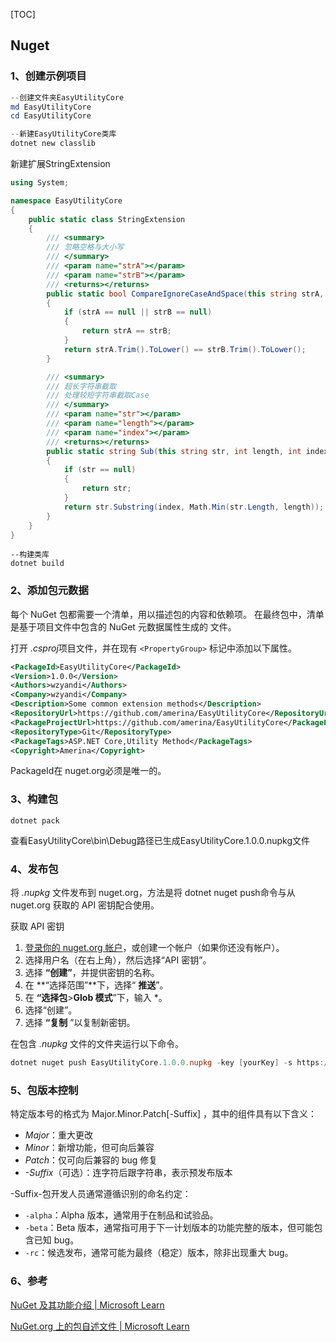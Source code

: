 [TOC]

## Nuget

### 1、创建示例项目

```powershell
--创建文件夹EasyUtilityCore
md EasyUtilityCore
cd EasyUtilityCore

--新建EasyUtilityCore类库
dotnet new classlib
```

新建扩展StringExtension

```c#
using System;

namespace EasyUtilityCore
{
    public static class StringExtension
    {
        /// <summary>
        /// 忽略空格与大小写
        /// </summary>
        /// <param name="strA"></param>
        /// <param name="strB"></param>
        /// <returns></returns>
        public static bool CompareIgnoreCaseAndSpace(this string strA, string strB)
        {
            if (strA == null || strB == null)
            {
                return strA == strB;
            }
            return strA.Trim().ToLower() == strB.Trim().ToLower();
        }

        /// <summary>
        /// 超长字符串截取
        /// 处理较短字符串截取Case
        /// </summary>
        /// <param name="str"></param>
        /// <param name="length"></param>
        /// <param name="index"></param>
        /// <returns></returns>
        public static string Sub(this string str, int length, int index = 0)
        {
            if (str == null)
            {
                return str;
            }
            return str.Substring(index, Math.Min(str.Length, length));
        }
    }
}
```

```
--构建类库
dotnet build
```

### 2、添加包元数据

每个 NuGet 包都需要一个清单，用以描述包的内容和依赖项。 在最终包中，清单是基于项目文件中包含的 NuGet 元数据属性生成的 文件。

打开 *.csproj*项目文件，并在现有 `<PropertyGroup>` 标记中添加以下属性。

```xml
<PackageId>EasyUtilityCore</PackageId>
<Version>1.0.0</Version>
<Authors>wzyandi</Authors>
<Company>wzyandi</Company>
<Description>Some common extension methods</Description>
<RepositoryUrl>https://github.com/amerina/EasyUtilityCore</RepositoryUrl>
<PackageProjectUrl>https://github.com/amerina/EasyUtilityCore</PackageProjectUrl>
<RepositoryType>Git</RepositoryType>
<PackageTags>ASP.NET Core,Utility Method</PackageTags>
<Copyright>Amerina</Copyright>
```

PackageId在 nuget.org必须是唯一的。

### 3、构建包

```
dotnet pack
```

查看EasyUtilityCore\bin\Debug路径已生成EasyUtilityCore.1.0.0.nupkg文件

### 4、发布包

将 *.nupkg* 文件发布到 nuget.org，方法是将 dotnet nuget push命令与从 nuget.org 获取的 API 密钥配合使用。

获取 API 密钥

1. [登录你的 nuget.org 帐户](https://www.nuget.org/users/account/LogOn?returnUrl=%2F)，或创建一个帐户（如果你还没有帐户）。
2. 选择用户名（在右上角），然后选择“API 密钥”。
3. 选择 **“创建”**，并提供密钥的名称。
4. 在 **“选择范围”**下，选择“ **推送**”。
5. 在 **“选择包**>**Glob 模式**”下，输入 *。
6. 选择“创建”。
7. 选择 **“复制** ”以复制新密钥。

在包含 *.nupkg* 文件的文件夹运行以下命令。

```powershell
dotnet nuget push EasyUtilityCore.1.0.0.nupkg -key [yourKey] -s https://api.nuget.org/v3/index.json
```

### 5、包版本控制

特定版本号的格式为 Major.Minor.Patch[-Suffix] ，其中的组件具有以下含义：

- *Major*：重大更改
- *Minor*：新增功能，但可向后兼容
- *Patch*：仅可向后兼容的 bug 修复
- *-Suffix*（可选）：连字符后跟字符串，表示预发布版本

-Suffix-包开发人员通常遵循识别的命名约定：

- `-alpha`：Alpha 版本，通常用于在制品和试验品。
- `-beta`：Beta 版本，通常指可用于下一计划版本的功能完整的版本，但可能包含已知 bug。
- `-rc`：候选发布，通常可能为最终（稳定）版本，除非出现重大 bug。

### 6、参考

[NuGet 及其功能介绍 | Microsoft Learn](https://learn.microsoft.com/zh-cn/nuget/what-is-nuget)

[NuGet.org 上的包自述文件 | Microsoft Learn](https://learn.microsoft.com/zh-cn/nuget/nuget-org/package-readme-on-nuget-org)